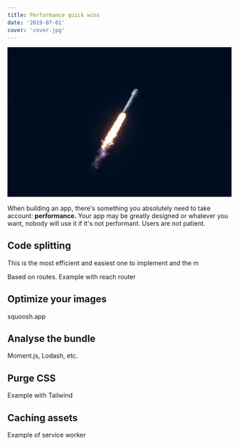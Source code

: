 ```yaml
---
title: Performance quick wins
date: '2019-07-01'
cover: 'cover.jpg'
---
```


![Rocket launch](cover.jpg)

When building an app, there's something you absolutely need to take account: **performance.** Your app may be greatly designed or whatever you want, nobody will use it if it's not performant. Users are not patient.

## Code splitting

This is the most efficient and easiest one to implement and the m

Based on routes. Example with reach router

## Optimize your images

squoosh.app

## Analyse the bundle

Moment.js, Lodash, etc.

## Purge CSS

Example with Tailwind

## Caching assets

Example of service worker
